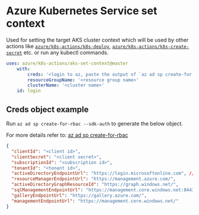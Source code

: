 # Azure Kubernetes Service set context

Used for setting the target AKS cluster context which will be used by other actions like [`azure/k8s-actions/k8s-deploy`](https://github.com/Azure/k8s-actions/tree/master/k8s-deploy), [`azure/k8s-actions/k8s-create-secret`](https://github.com/Azure/k8s-actions/tree/master/k8s-create-secret) etc. or run any kubectl commands.

```yaml
uses: azure/k8s-actions/aks-set-context@master
    with:
        creds: '<login to az, paste the output of `az ad sp create-for-rbac --sdk-auth` here>'
        resourceGroupName: '<resource group name>'
        clusterName: '<cluster name>'
    id: login
```

## Creds object example
Run `az ad sp create-for-rbac --sdk-auth` to generate the below object.

For more details refer to: [az ad sp create-for-rbac](https://docs.microsoft.com/en-us/cli/azure/ad/sp?view=azure-cli-latest#az-ad-sp-create-for-rbac)
```json
{
  "clientId": "<client id>",
  "clientSecret": "<client secret>",
  "subscriptionId": "<subscription id>",
  "tenantId": "<tenant id>",
  "activeDirectoryEndpointUrl": "https://login.microsoftonline.com", // example urls
  "resourceManagerEndpointUrl": "https://management.azure.com/",
  "activeDirectoryGraphResourceId": "https://graph.windows.net/",
  "sqlManagementEndpointUrl": "https://management.core.windows.net:8443/",
  "galleryEndpointUrl": "https://gallery.azure.com/",
  "managementEndpointUrl": "https://management.core.windows.net/"
}
```

